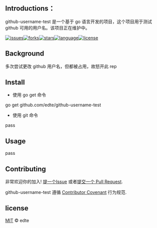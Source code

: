 ## Introductions：

github-username-test 是一个基于 go 语言开发的项目，这个项目用于测试 github 可用的用户名。该项目正在维护中。

[![issues](https://img.shields.io/github/issues/edte/github-username-test)](https://github.com/edte/github-username-test/issues)[![forks](https://img.shields.io/github/forks/edte/github-username-test)](https://github.com/edte/github-username-test/network/members)[![stars](https://img.shields.io/github/stars/edte/github-username-test)](https://github.com/edte/github-username-test/stargazers)[![language](https://img.shields.io/badge/language-go-orange.svg)]()[![license](https://img.shields.io/badge/license-MIT-000000.svg)](https://github.com/edte/github-username-test/blob/master/LICENSE)



## Background

多次尝试更改 github 用户名，但都被占用，故怒开此 rep



## Install
* 使用 go get 命令

go get github.com/edte/github-username-test

* 使用 git 命令

pass



## Usage

pass



## Contributing

非常欢迎你的加入! [提一个Issue](https://github.com/edte/github-username-test/issues/new) 或者[提交一个 Pull Request](https://github.com/edte/github-username-test/compare).

github-username-test 遵循 [Contributor Covenant](http://contributor-covenant.org/version/1/3/0/) 行为规范.



## license

[MIT](https://github.com/edte/github-username-test/blob/master/LICENSE) © edte


